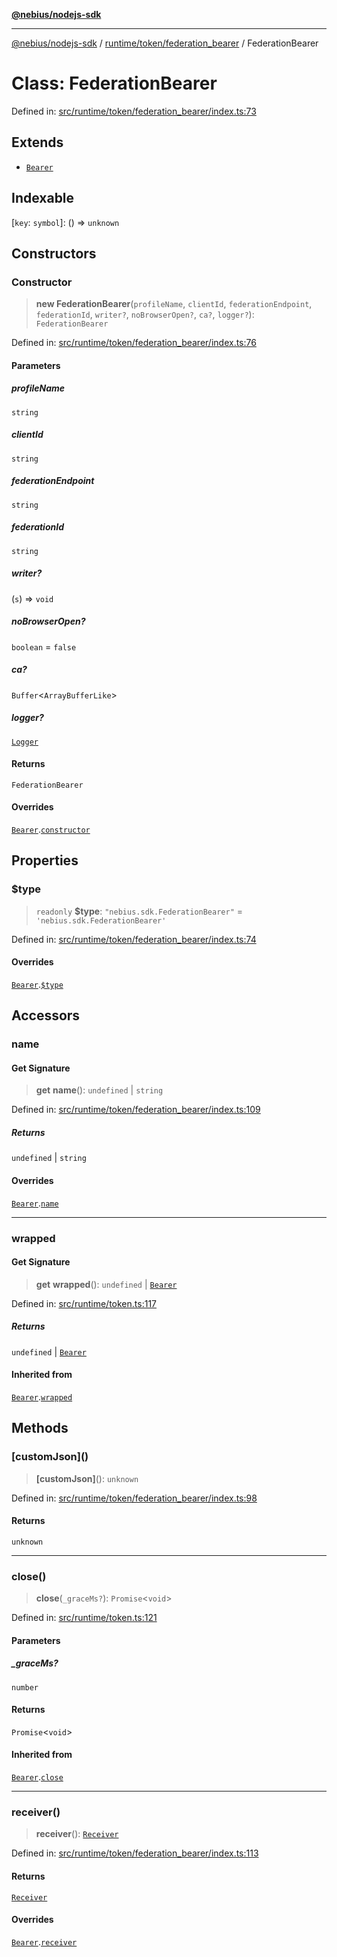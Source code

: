 [**@nebius/nodejs-sdk**](../../../../README.md)

---

[@nebius/nodejs-sdk](../../../../README.md) / [runtime/token/federation_bearer](../README.md) / FederationBearer

# Class: FederationBearer

Defined in: [src/runtime/token/federation_bearer/index.ts:73](https://github.com/nebius/nodejs-sdk/blob/a37d220b2851e3bf0d396cb03828d544f584df45/src/runtime/token/federation_bearer/index.ts#L73)

## Extends

- [`Bearer`](../../classes/Bearer.md)

## Indexable

\[`key`: `symbol`\]: () => `unknown`

## Constructors

### Constructor

> **new FederationBearer**(`profileName`, `clientId`, `federationEndpoint`, `federationId`, `writer?`, `noBrowserOpen?`, `ca?`, `logger?`): `FederationBearer`

Defined in: [src/runtime/token/federation_bearer/index.ts:76](https://github.com/nebius/nodejs-sdk/blob/a37d220b2851e3bf0d396cb03828d544f584df45/src/runtime/token/federation_bearer/index.ts#L76)

#### Parameters

##### profileName

`string`

##### clientId

`string`

##### federationEndpoint

`string`

##### federationId

`string`

##### writer?

(`s`) => `void`

##### noBrowserOpen?

`boolean` = `false`

##### ca?

`Buffer`\<`ArrayBufferLike`\>

##### logger?

[`Logger`](../../../util/logging/classes/Logger.md)

#### Returns

`FederationBearer`

#### Overrides

[`Bearer`](../../classes/Bearer.md).[`constructor`](../../classes/Bearer.md#constructor)

## Properties

### $type

> `readonly` **$type**: `"nebius.sdk.FederationBearer"` = `'nebius.sdk.FederationBearer'`

Defined in: [src/runtime/token/federation_bearer/index.ts:74](https://github.com/nebius/nodejs-sdk/blob/a37d220b2851e3bf0d396cb03828d544f584df45/src/runtime/token/federation_bearer/index.ts#L74)

#### Overrides

[`Bearer`](../../classes/Bearer.md).[`$type`](../../classes/Bearer.md#type)

## Accessors

### name

#### Get Signature

> **get** **name**(): `undefined` \| `string`

Defined in: [src/runtime/token/federation_bearer/index.ts:109](https://github.com/nebius/nodejs-sdk/blob/a37d220b2851e3bf0d396cb03828d544f584df45/src/runtime/token/federation_bearer/index.ts#L109)

##### Returns

`undefined` \| `string`

#### Overrides

[`Bearer`](../../classes/Bearer.md).[`name`](../../classes/Bearer.md#name)

---

### wrapped

#### Get Signature

> **get** **wrapped**(): `undefined` \| [`Bearer`](../../classes/Bearer.md)

Defined in: [src/runtime/token.ts:117](https://github.com/nebius/nodejs-sdk/blob/a37d220b2851e3bf0d396cb03828d544f584df45/src/runtime/token.ts#L117)

##### Returns

`undefined` \| [`Bearer`](../../classes/Bearer.md)

#### Inherited from

[`Bearer`](../../classes/Bearer.md).[`wrapped`](../../classes/Bearer.md#wrapped)

## Methods

### \[customJson\]()

> **\[customJson\]**(): `unknown`

Defined in: [src/runtime/token/federation_bearer/index.ts:98](https://github.com/nebius/nodejs-sdk/blob/a37d220b2851e3bf0d396cb03828d544f584df45/src/runtime/token/federation_bearer/index.ts#L98)

#### Returns

`unknown`

---

### close()

> **close**(`_graceMs?`): `Promise`\<`void`\>

Defined in: [src/runtime/token.ts:121](https://github.com/nebius/nodejs-sdk/blob/a37d220b2851e3bf0d396cb03828d544f584df45/src/runtime/token.ts#L121)

#### Parameters

##### \_graceMs?

`number`

#### Returns

`Promise`\<`void`\>

#### Inherited from

[`Bearer`](../../classes/Bearer.md).[`close`](../../classes/Bearer.md#close)

---

### receiver()

> **receiver**(): [`Receiver`](../../classes/Receiver.md)

Defined in: [src/runtime/token/federation_bearer/index.ts:113](https://github.com/nebius/nodejs-sdk/blob/a37d220b2851e3bf0d396cb03828d544f584df45/src/runtime/token/federation_bearer/index.ts#L113)

#### Returns

[`Receiver`](../../classes/Receiver.md)

#### Overrides

[`Bearer`](../../classes/Bearer.md).[`receiver`](../../classes/Bearer.md#receiver)
